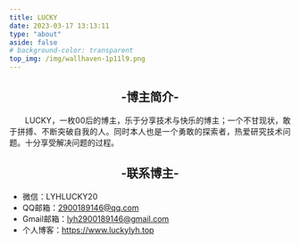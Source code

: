 ```yaml
---
title: LUCKY
date: 2023-03-17 13:13:11
type: "about"
aside: false
# background-color: transparent
top_img: /img/wallhaven-1p11l9.png
---
```

<div align = "center"><h2>-博主简介-</h2></div>

<p align = "justify" style = "text-indent:2em">LUCKY，一枚00后的博主，乐于分享技术与快乐的博主；一个不甘现状，敢于拼搏、不断突破自我的人。同时本人也是一个勇敢的探索者，热爱研究技术问题。十分享受解决问题的过程。</p>

<div align = "center"><h2>-联系博主-</h2></div>

- 微信：LYHLUCKY20
- QQ邮箱：2900189146@qq.com
- Gmail邮箱：lyh2900189146@gmail.com
- 个人博客：https://www.luckylyh.top
<!-- - GitHub：https://lucky.github.io -->
